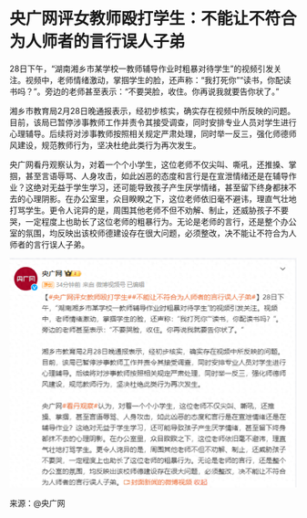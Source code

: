 # 央广网评女教师殴打学生：不能让不符合为人师者的言行误人子弟

28日下午，“湖南湘乡市某学校一教师辅导作业时粗暴对待学生”的视频引发关注。视频中，老师情绪激动，掌掴学生的脸，还声称：“我打死你”“读书，你配读书吗？”。旁边的老师甚至表示：“不要哭脸，收住。你再说我就要告你状了。”

湘乡市教育局2月28日晚通报表示，经初步核实，确实存在视频中所反映的问题。目前，该局已暂停涉事教师工作并责令其接受调查，同时安排专业人员对学生进行心理辅导。后续将对涉事教师按照相关规定严肃处理，同时举一反三，强化师德师风建设，规范教师行为，坚决杜绝此类行为再次发生。

央广网看丹观察认为，对着一个个小学生，这位老师不仅尖叫、嘶吼，还推搡、掌掴，甚至言语辱骂、人身攻击，如此凶恶的态度和言行是在宣泄情绪还是在辅导作业？这绝对无益于学生学习，还可能导致孩子产生厌学情绪，甚至留下终身都抹不去的心理阴影。在办公室里，众目睽睽之下，这位老师依旧毫不避讳，理直气壮地打骂学生。更令人诧异的是，周围其他老师不但不劝解、制止，还威胁孩子不要哭，一定程度上也助长了这位老师的粗暴行为。无论是老师的言行，还是整个办公室的氛围，均反映出该校师德建设存在很大问题，必须整改，决不能让不符合为人师者的言行误人子弟。

![5bc40cc0fe9acd73fbc087bbfa4a54eb.jpg](https://raw.githubusercontent.com/qqhsx/qqnews_image/main/2024/02/29/央广网评女教师殴打学生：不能让不符合为人师者的言行误人子弟/5bc40cc0fe9acd73fbc087bbfa4a54eb.jpg)

来源：@央广网

